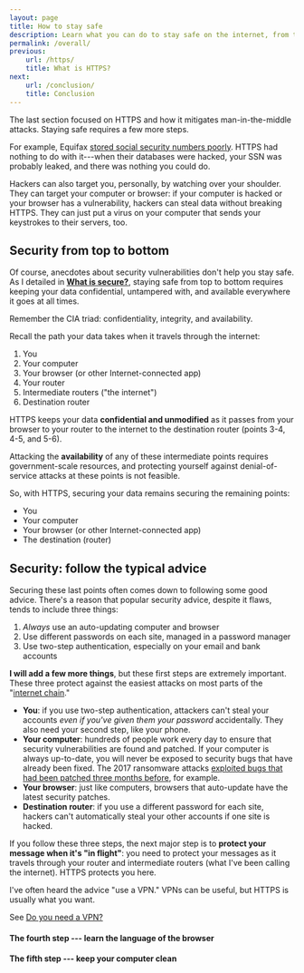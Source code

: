 ```yaml
---
layout: page
title: How to stay safe
description: Learn what you can do to stay safe on the internet, from top to bottom.
permalink: /overall/
previous:
    url: /https/
    title: What is HTTPS?
next:
    url: /conclusion/
    title: Conclusion
---
```


The last section focused on HTTPS and how it mitigates man-in-the-middle attacks. Staying safe requires a few more steps.

For example, Equifax [stored social security numbers poorly](https://arstechnica.com/information-technology/2018/05/equifax-breach-exposed-millions-of-drivers-licenses-phone-numbers-emails/)<!-- TODO cite -->. HTTPS had nothing to do with it---when their databases were hacked, your SSN was probably leaked, and there was nothing you could do. 

Hackers can also target you, personally, by watching over your shoulder. They can target your computer or browser: if your computer is hacked or your browser has a vulnerability, hackers can steal data without breaking HTTPS. They can just put a virus on your computer that sends your keystrokes to their servers, too.

## Security from top to bottom

Of course, anecdotes about security vulnerabilities don't help you stay safe. As I detailed in [**What is secure?**](/secure/), staying safe from top to bottom requires keeping your data confidential, untampered with, and available everywhere it goes at all times.

<aside class="sidenote">
Remember the CIA triad: confidentiality, integrity, and availability.
</aside>

Recall the path your data takes when it travels through the internet:

1. You
2. Your computer
3. Your browser (or other Internet-connected app)
4. Your router
5. Intermediate routers ("the internet")
6. Destination router

HTTPS keeps your data **confidential and unmodified** as it passes from your browser to your router to the internet to the destination router (points 3-4, 4-5, and 5-6).

Attacking the **availability** of any of these intermediate points requires government-scale resources, and protecting yourself against denial-of-service attacks at these points is not feasible.

So, with HTTPS, securing your data remains securing the remaining points:

* You
* Your computer
* Your browser (or other Internet-connected app)
* The destination (router)

## Security: follow the typical advice

Securing these last points often comes down to following some good advice. There's a reason that popular security advice, despite it flaws, tends to include three things:

1. *Always* use an auto-updating computer and browser 
2. Use different passwords on each site, managed in a password manager
3. Use two-step authentication, especially on your email and bank accounts

**I will add a few more things**, but these first steps are extremely important. These three protect against the easiest attacks on most parts of the "[internet chain](/secure/#every-step-of-the-way-on-the-internet)."

* **You**: if you use two-step authentication, attackers can't steal your accounts *even if you've given them your password* accidentally. They also need your second step, like your phone.
* **Your computer**: hundreds of people work every day to ensure that security vulnerabilities are found and patched. If your computer is always up-to-date, you will never be exposed to security bugs that have already been fixed. The 2017 ransomware attacks [exploited bugs that had been patched three months before](https://www.csoonline.com/article/3227906/ransomware/what-is-wannacry-ransomware-how-does-it-infect-and-who-was-responsible.html)<!-- TODO full cite -->, for example.
* **Your browser**: just like computers, browsers that auto-update have the latest security patches.
* **Destination router**: if you use a different password for each site, hackers can't automatically steal your other accounts if one site is hacked.

If you follow these three steps, the next major step is to **protect your message when it's "in flight"**: you need to protect your messages as it travels through your router and intermediate routers (what I've been calling the internet). HTTPS protects you here.

<aside class="sidenote">
I've often heard the advice "use a VPN." VPNs can be useful, but HTTPS is usually what you want.

See [Do you need a VPN?](/vpn)
</aside>

#### The fourth step --- learn the language of the browser

#### The fifth step --- keep your computer clean